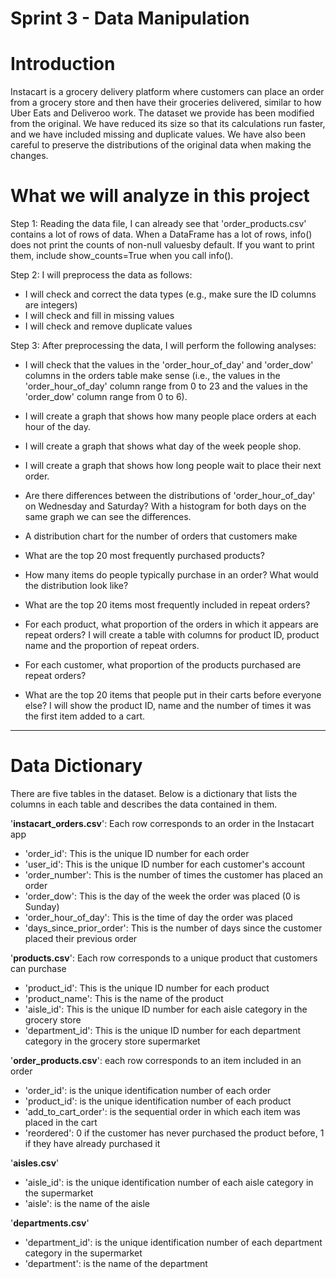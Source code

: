 # Sprint 3 - Data Manipulation

# Introduction

Instacart is a grocery delivery platform where customers can place an order from a grocery store and then have their groceries delivered, similar to how Uber Eats and Deliveroo work. The dataset we provide has been modified from the original. We have reduced its size so that its calculations run faster, and we have included missing and duplicate values. We have also been careful to preserve the distributions of the original data when making the changes.

# What we will analyze in this project

Step 1: Reading the data file, I can already see that 'order_products.csv' contains a lot of rows of data. When a DataFrame has a lot of rows, info() does not print the counts of non-null values ​​by default. If you want to print them, include show_counts=True when you call info().

Step 2: I will preprocess the data as follows:

- I will check and correct the data types (e.g., make sure the ID columns are integers)
- I will check and fill in missing values
- I will check and remove duplicate values

Step 3: After preprocessing the data, I will perform the following analyses:

- I will check that the values ​​in the 'order_hour_of_day' and 'order_dow' columns in the orders table make sense (i.e., the values ​​in the 'order_hour_of_day' column range from 0 to 23 and the values ​​in the 'order_dow' column range from 0 to 6).
- I will create a graph that shows how many people place orders at each hour of the day.
- I will create a graph that shows what day of the week people shop.
- I will create a graph that shows how long people wait to place their next order.

- Are there differences between the distributions of 'order_hour_of_day' on Wednesday and Saturday? With a histogram for both days on the same graph we can see the differences.
- A distribution chart for the number of orders that customers make
- What are the top 20 most frequently purchased products?

- How many items do people typically purchase in an order? What would the distribution look like?
- What are the top 20 items most frequently included in repeat orders?
- For each product, what proportion of the orders in which it appears are repeat orders? I will create a table with columns for product ID, product name and the proportion of repeat orders.
- For each customer, what proportion of the products purchased are repeat orders?
- What are the top 20 items that people put in their carts before everyone else? I will show the product ID, name and the number of times it was the first item added to a cart.

----

# Data Dictionary

There are five tables in the dataset. Below is a dictionary that lists the columns in each table and describes the data contained in them.

'**instacart_orders.csv**': Each row corresponds to an order in the Instacart app
- 'order_id': This is the unique ID number for each order
- 'user_id': This is the unique ID number for each customer's account
- 'order_number': This is the number of times the customer has placed an order
- 'order_dow': This is the day of the week the order was placed (0 is Sunday)
- 'order_hour_of_day': This is the time of day the order was placed
- 'days_since_prior_order': This is the number of days since the customer placed their previous order

'**products.csv**': Each row corresponds to a unique product that customers can purchase
- 'product_id': This is the unique ID number for each product
- 'product_name': This is the name of the product
- 'aisle_id': This is the unique ID number for each aisle category in the grocery store
- 'department_id': This is the unique ID number for each department category in the grocery store supermarket

'**order_products.csv**': each row corresponds to an item included in an order
- 'order_id': is the unique identification number of each order
- 'product_id': is the unique identification number of each product
- 'add_to_cart_order': is the sequential order in which each item was placed in the cart
- 'reordered': 0 if the customer has never purchased the product before, 1 if they have already purchased it

'**aisles.csv**'
- 'aisle_id': is the unique identification number of each aisle category in the supermarket
- 'aisle': is the name of the aisle

'**departments.csv**'
- 'department_id': is the unique identification number of each department category in the supermarket
- 'department': is the name of the department
